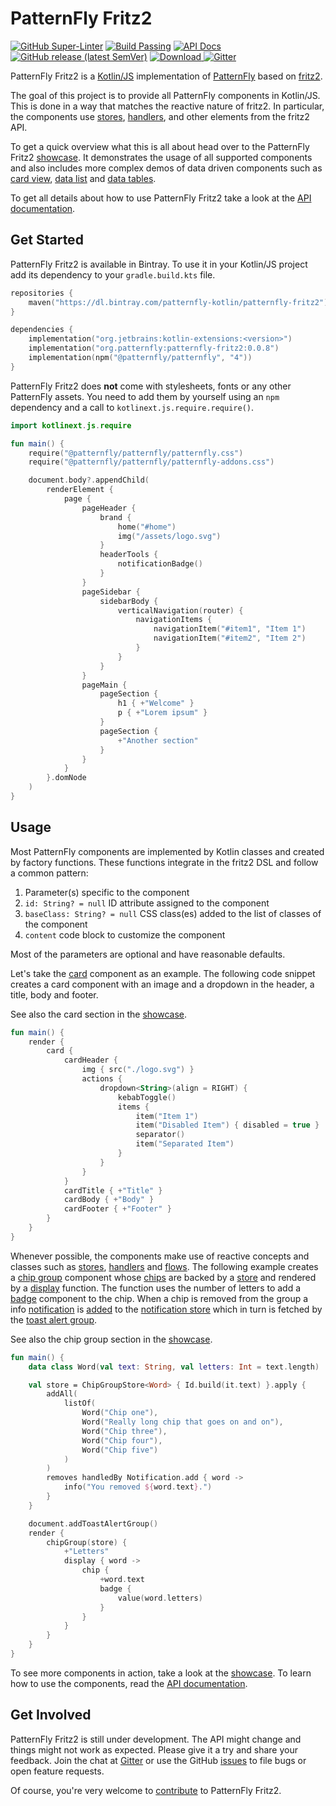# PatternFly Fritz2

[![GitHub Super-Linter](https://github.com/patternfly-kotlin/patternfly-fritz2/workflows/lint/badge.svg)](https://github.com/marketplace/actions/super-linter) [![Build Passing](https://github.com/patternfly-kotlin/patternfly-fritz2/workflows/build/badge.svg)](https://github.com/patternfly-kotlin/patternfly-fritz2/actions) [![API Docs](https://img.shields.io/badge/api-docs-brightgreen)](https://patternfly-kotlin.github.io/patternfly-fritz2/patternfly-fritz2/) [![GitHub release (latest SemVer)](https://img.shields.io/github/v/release/patternfly-kotlin/patternfly-fritz2?sort=semver)](https://github.com/patternfly-kotlin/patternfly-fritz2/releases/latest) [ ![Download](https://api.bintray.com/packages/patternfly-kotlin/patternfly-fritz2/patternfly-fritz2/images/download.svg) ](https://bintray.com/patternfly-kotlin/patternfly-fritz2/patternfly-fritz2/_latestVersion) [![Gitter](https://img.shields.io/gitter/room/patternfly-kotlin/patternfly-fritz2)](https://gitter.im/patternfly-kotlin/patternfly-fritz2)

PatternFly Fritz2 is a [Kotlin/JS](https://kotl.in/js) implementation of [PatternFly](https://www.org.patternfly.org/) based on [fritz2](https://www.fritz2.dev/).

The goal of this project is to provide all PatternFly components in Kotlin/JS. This is done in a way that matches the reactive nature of fritz2. In particular, the components use [stores](https://api.fritz2.dev/core/core/dev.fritz2.binding/-store/index.html), [handlers](https://api.fritz2.dev/core/core/dev.fritz2.binding/-handler/index.html), and other elements from the fritz2 API.

To get a quick overview what this is all about head over to the PatternFly Fritz2 [showcase](https://patternfly-kotlin.github.io/patternfly-fritz2-showcase/). It demonstrates the usage of all supported components and also includes more complex demos of data driven components such as [card view](https://patternfly-kotlin.github.io/patternfly-fritz2/patternfly-fritz2/org.patternfly/-card-view/index.html), [data list](https://patternfly-kotlin.github.io/patternfly-fritz2/patternfly-fritz2/org.patternfly/-data-list/index.html) and [data tables](https://patternfly-kotlin.github.io/patternfly-fritz2/patternfly-fritz2/org.patternfly/-data-table/index.html).

To get all details about how to use PatternFly Fritz2 take a look at the [API documentation](https://patternfly-kotlin.github.io/patternfly-fritz2/patternfly-fritz2/).

## Get Started

PatternFly Fritz2 is available in Bintray. To use it in your Kotlin/JS project add its dependency to your `gradle.build.kts` file. 

```kotlin
repositories {
    maven("https://dl.bintray.com/patternfly-kotlin/patternfly-fritz2")
}

dependencies {
    implementation("org.jetbrains:kotlin-extensions:<version>")
    implementation("org.patternfly:patternfly-fritz2:0.0.8")
    implementation(npm("@patternfly/patternfly", "4"))
}
```

PatternFly Fritz2 does **not** come with stylesheets, fonts or any other PatternFly assets. You need to add them by yourself using an `npm` dependency and a call to `kotlinext.js.require.require()`.

```kotlin
import kotlinext.js.require

fun main() {
    require("@patternfly/patternfly/patternfly.css")
    require("@patternfly/patternfly/patternfly-addons.css")

    document.body?.appendChild(
        renderElement {
            page {
                pageHeader {
                    brand {
                        home("#home")
                        img("/assets/logo.svg")
                    }
                    headerTools {
                        notificationBadge()
                    }
                }
                pageSidebar {
                    sidebarBody {
                        verticalNavigation(router) {
                            navigationItems {
                                navigationItem("#item1", "Item 1")
                                navigationItem("#item2", "Item 2")
                            }
                        }
                    }
                }
                pageMain {
                    pageSection {
                        h1 { +"Welcome" }
                        p { +"Lorem ipsum" }
                    }
                    pageSection {
                        +"Another section"
                    }
                }
            }
        }.domNode
    )
}
```

## Usage

Most PatternFly components are implemented by Kotlin classes and created by factory functions. These functions integrate in the fritz2 DSL and follow a common pattern:

1. Parameter(s) specific to the component
1. `id: String? = null` ID attribute assigned to the component
1. `baseClass: String? = null` CSS class(es) added to the list of classes of the component
1. `content` code block to customize the component

Most of the parameters are optional and have reasonable defaults.

Let's take the [card](https://patternfly-kotlin.github.io/patternfly-fritz2/patternfly-fritz2/org.patternfly/-card/index.html) component as an example. The following code snippet creates a card component with an image and a dropdown in the header, a title, body and footer. 

See also the card section in the [showcase](https://patternfly-kotlin.github.io/patternfly-fritz2-showcase/#component;id=card). 

```kotlin
fun main() {
    render {
        card {
            cardHeader {
                img { src("./logo.svg") }
                actions {
                    dropdown<String>(align = RIGHT) {
                        kebabToggle()
                        items {
                            item("Item 1")
                            item("Disabled Item") { disabled = true }
                            separator()
                            item("Separated Item")
                        }
                    }
                }
            }
            cardTitle { +"Title" }
            cardBody { +"Body" }
            cardFooter { +"Footer" }
        }
    }    
}
```

Whenever possible, the components make use of reactive concepts and classes such as [stores](https://api.fritz2.dev/core/core/dev.fritz2.binding/-store/index.html), [handlers](https://api.fritz2.dev/core/core/dev.fritz2.binding/-handler/index.html) and [flows](https://kotlin.github.io/kotlinx.coroutines/kotlinx-coroutines-core/kotlinx.coroutines.flow/-flow/index.html). The following example creates a [chip group](https://patternfly-kotlin.github.io/patternfly-fritz2/patternfly-fritz2/org.patternfly/-chip-group/index.html) component whose [chips](https://patternfly-kotlin.github.io/patternfly-fritz2/patternfly-fritz2/org.patternfly/-chip/index.html) are backed by a [store](https://patternfly-kotlin.github.io/patternfly-fritz2/patternfly-fritz2/org.patternfly/-chip-group-store/index.html) and rendered by a [display](https://patternfly-kotlin.github.io/patternfly-fritz2/patternfly-fritz2/org.patternfly/-chip-group/display.html) function. The function uses the number of letters to add a [badge](https://patternfly-kotlin.github.io/patternfly-fritz2/patternfly-fritz2/org.patternfly/-badge/index.html) component to the chip. When a chip is removed from the group a info [notification](https://patternfly-kotlin.github.io/patternfly-fritz2/patternfly-fritz2/org.patternfly/-notification/index.html) is [added](https://patternfly-kotlin.github.io/patternfly-fritz2/patternfly-fritz2/org.patternfly/-notification/-companion/add.html) to the [notification store](https://patternfly-kotlin.github.io/patternfly-fritz2/patternfly-fritz2/org.patternfly/-notification-store/index.html) which in turn is fetched by the [toast alert group](https://patternfly-kotlin.github.io/patternfly-fritz2/patternfly-fritz2/org.patternfly/add-toast-alert-group.html). 

See also the chip group section in the [showcase](https://patternfly-kotlin.github.io/patternfly-fritz2-showcase/#component;id=chip-group).

```kotlin
fun main() {
    data class Word(val text: String, val letters: Int = text.length)

    val store = ChipGroupStore<Word> { Id.build(it.text) }.apply {
        addAll(
            listOf(
                Word("Chip one"),
                Word("Really long chip that goes on and on"),
                Word("Chip three"),
                Word("Chip four"),
                Word("Chip five")
            )
        )
        removes handledBy Notification.add { word ->
            info("You removed ${word.text}.")
        }
    }

    document.addToastAlertGroup()
    render {
        chipGroup(store) {
            +"Letters"
            display { word ->
                chip {
                    +word.text
                    badge {
                        value(word.letters)
                    }
                }
            }
        }
    }
}
```

To see more components in action, take a look at the [showcase](https://patternfly-kotlin.github.io/patternfly-fritz2-showcase/). To learn how to use the components, read the [API documentation](https://patternfly-kotlin.github.io/patternfly-fritz2/patternfly-fritz2/).

## Get Involved

PatternFly Fritz2 is still under development. The API might change and things might not work as expected. Please give it a try and share your feedback. Join the chat at [Gitter](https://gitter.im/patternfly-kotlin/patternfly-fritz2) or use the GitHub [issues](https://github.com/patternfly-kotlin/patternfly-fritz2/issues) to file bugs or open feature requests. 

Of course, you're very welcome to [contribute](CONTRIBUTING.md) to PatternFly Fritz2.  
